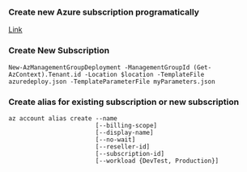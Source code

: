 ### Create new Azure subscription programatically

[Link](https://docs.microsoft.com/en-us/azure/cost-management-billing/manage/programmatically-create-subscription-microsoft-customer-agreement?tabs=azure-powershell)

### Create New Subscription

```
New-AzManagementGroupDeployment -ManagementGroupId (Get-AzContext).Tenant.id -Location $location -TemplateFile azuredeploy.json -TemplateParameterFile myParameters.json
```

### Create alias for existing subscription or new subscription

```
az account alias create --name
                        [--billing-scope]
                        [--display-name]
                        [--no-wait]
                        [--reseller-id]
                        [--subscription-id]
                        [--workload {DevTest, Production}]
```
